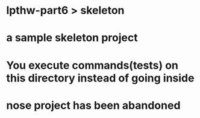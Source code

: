 # lpthw-part6 > skeleton
# a sample skeleton project
# You execute commands(tests) on this directory instead of going inside

# nose project has been abandoned
